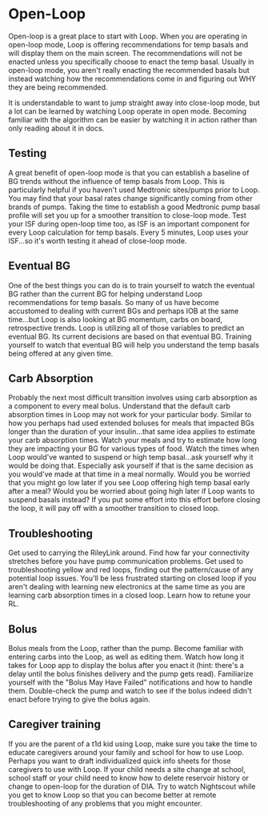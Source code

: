 # Open-Loop

Open-loop is a great place to start with Loop. When you are operating in
open-loop mode, Loop is offering recommendations for temp basals and will
display them on the main screen. The recommendations will not be enacted unless
you specifically choose to enact the temp basal. Usually in open-loop mode, you
aren't really enacting the recommended basals but instead watching how the
recommendations come in and figuring out WHY they are being recommended.

It is understandable to want to jump straight away into close-loop mode, but a
lot can be learned by watching Loop operate in open mode. Becoming familiar with
the algorithm can be easier by watching it in action rather than only reading
about it in docs.

## Testing

A great benefit of open-loop mode is that you can establish a baseline of BG
trends without the influence of temp basals from Loop. This is particularly
helpful if you haven't used Medtronic sites/pumps prior to Loop. You may find
that your basal rates change significantly coming from other brands of pumps.
Taking the time to establish a good Medtronic pump basal profile will set you up
for a smoother transition to close-loop mode. Test your ISF during open-loop
time too, as ISF is an important component for every Loop calculation for temp
basals. Every 5 minutes, Loop uses your ISF...so it's worth testing it ahead of
close-loop mode.

## Eventual BG

One of the best things you can do is to train yourself to watch the eventual BG
rather than the current BG for helping understand Loop recommendations for temp
basals. So many of us have become accustomed to dealing with current BGs and
perhaps IOB at the same time...but Loop is also looking at BG momentum, carbs on
board, retrospective trends. Loop is utilizing all of those variables to predict
an eventual BG. Its current decisions are based on that eventual BG. Training
yourself to watch that eventual BG will help you understand the temp basals
being offered at any given time.

## Carb Absorption

Probably the next most difficult transition involves using carb absorption as a
component to every meal bolus. Understand that the default carb absorption times
in Loop may not work for your particular body. Similar to how you perhaps had
used extended boluses for meals that impacted BGs longer than the duration of
your insulin...that same idea applies to estimate your carb absorption times.
Watch your meals and try to estimate how long they are impacting your BG for
various types of food. Watch the times when Loop would've wanted to suspend or
high temp basal...ask yourself why it would be doing that. Especially ask
yourself if that is the same decision as you would've made at that time in a
meal normally. Would you be worried that you might go low later if you see Loop
offering high temp basal early after a meal? Would you be worried about going
high later if Loop wants to suspend basals instead? If you put some effort into
this effort before closing the loop, it will pay off with a smoother transition
to closed loop.

## Troubleshooting

Get used to carrying the RileyLink around. Find how far your connectivity
stretches before you have pump communication problems. Get used to
troubleshooting yellow and red loops, finding out the pattern/cause of any
potential loop issues. You'll be less frustrated starting on closed loop if you
aren't dealing with learning new electronics at the same time as you are
learning carb absorption times in a closed loop. Learn how to retune your RL.

## Bolus

Bolus meals from the Loop, rather than the pump. Become familiar with entering
carbs into the Loop, as well as editing them. Watch how long it takes for Loop
app to display the bolus after you enact it (hint: there's a delay until the
bolus finishes delivery and the pump gets read). Familiarize yourself with the
"Bolus May Have Failed" notifications and how to handle them. Double-check the
pump and watch to see if the bolus indeed didn't enact before trying to give the
bolus again.

## Caregiver training

If you are the parent of a t1d kid using Loop, make sure you take the time to
educate caregivers around your family and school for how to use Loop. Perhaps
you want to draft individualized quick info sheets for those caregivers to use
with Loop. If your child needs a site change at school, school staff or your
child need to know how to delete reservoir history or change to open-loop for
the duration of DIA. Try to watch Nightscout while you get to know Loop so that
you can become better at remote troubleshooting of any problems that you might
encounter.

